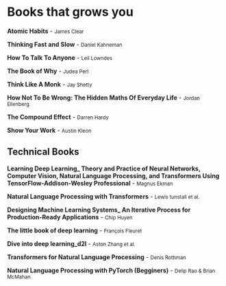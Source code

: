 # Books that grows you

**Atomic Habits** - <small>James Clear</small>

**Thinking Fast and Slow** - <small>Daniel Kahneman</small>

**How To Talk To Anyone** - <small>Leil Lowndes</small>

**The Book of Why** - <small>Judea Perl</small>

**Think Like A Monk** - <small>Jay Shetty</small>

**How Not To Be Wrong: The Hidden Maths Of Everyday Life** - <small>Jordan Ellenberg</small>

**The Compound Effect** - <small>Darren Hardy</small>

**Show Your Work** - <small>Austin Kleon</small>


## Technical Books

**Learning Deep Learning_ Theory and Practice of Neural Networks, Computer Vision, Natural Language Processing, and Transformers Using TensorFlow-Addison-Wesley Professional** - <small>Magnus Ekman</small>

**Natural Language Processing with Transformers** - <small>Lewis tunstall et al.</small>

**Designing Machine Learning Systems_ An Iterative Process for Production-Ready Applications** - <small>Chip Huyen</small>

**The little book of deep learning** - <small>François Fleuret</small>

**Dive into deep learning_d2l** - <small>Aston Zhang et al.</small>

**Transformers for Natural Language Processing** - <small>Denis Rothman</small>

**Natural Language Processing with PyTorch (Begginers)** - <small>Delip Rao & Brian McMahan</small>
